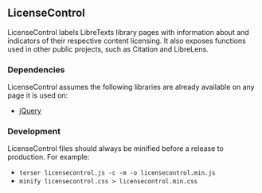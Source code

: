 ## LicenseControl

LicenseControl labels LibreTexts library pages with information about and indicators of their respective content licensing. It also exposes functions used in other public projects, such as Citation and LibreLens.

### Dependencies
LicenseControl assumes the following libraries are already available on any page it is used on:
* [jQuery](https://jquery.com)


### Development
LicenseControl files should always be minified before a release to production. For example:
* `terser licensecontrol.js -c -m -o licensecontrol.min.js`
* `minify licensecontrol.css > licensecontrol.min.css`